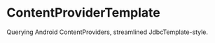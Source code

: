 ContentProviderTemplate
=======================

Querying Android ContentProviders, streamlined JdbcTemplate-style.
